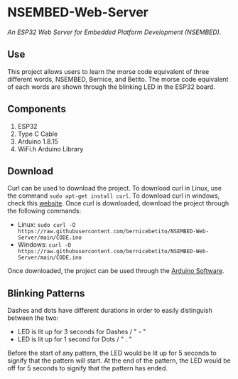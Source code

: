 # NSEMBED-Web-Server
_An ESP32 Web Server for Embedded Platform Development (NSEMBED)._

## Use
This project allows users to learn the morse code equivalent of three different words, NSEMBED, Bernice, and Betito. The morse code equivalent of each words are shown through the blinking LED in the ESP32 board.

## Components
1. ESP32
2. Type C Cable
3. Arduino 1.8.15
4. WiFi.h Arduino Library

## Download
Curl can be used to download the project. To download curl in Linux, use the command `sudo apt-get install curl`. To download curl in windows, check this [website](https://curl.se/windows/). Once curl is downloaded, download the project through the following commands:
* Linux:
``` sudo curl -O https://raw.githubusercontent.com/bernicebetito/NSEMBED-Web-Server/main/CODE.ino ```
* Windows:
``` curl -O https://raw.githubusercontent.com/bernicebetito/NSEMBED-Web-Server/main/CODE.ino ```

Once downloaded, the project can be used through the [Arduino Software](https://www.arduino.cc/en/software).

## Blinking Patterns
Dashes and dots have different durations in order to easily distinguish between the two:
* LED is lit up for 3 seconds for Dashes / " - "
* LED is lit up for 1 second for Dots / " . "

Before the start of any pattern, the LED would be lit up for 5 seconds to signify that the pattern will start. At the end of the pattern, the LED would be off for 5 seconds to signify that the pattern has ended.
